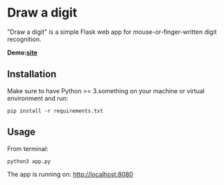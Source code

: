# Draw a digit

"Draw a digit" is a simple Flask web app for mouse-or-finger-written digit recognition.

**Demo:[site](https://)**

## Installation
Make sure to have Python >= 3.something on your machine or virtual environment and run:

    pip install -r requirements.txt
    
## Usage

From terminal:

    python3 app.py
    
The app is running on: [http://localhost:8080](http://localhost:8080/)
    
